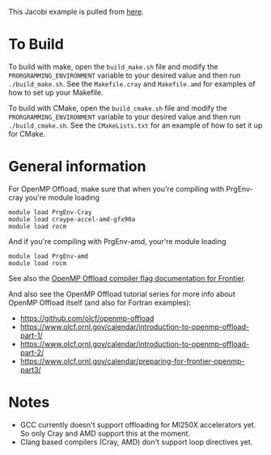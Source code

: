 This Jacobi example is pulled from [here](https://github.com/olcf/openmp-offload/tree/master/C/6-openmp-combined). 

# To Build
To build with make, open the `build_make.sh` file and modify the `PRORGRAMMING_ENVIRONMENT` 
variable to your desired value and then run `./build_make.sh`. See the `Makefile.cray`
and `Makefile.amd` for examples of how to set up your Makefile.

To build with CMake, open the `build_cmake.sh` file and modify the `PRORGRAMMING_ENVIRONMENT` 
variable to your desired value and then run `./build_cmake.sh`. See the `CMakeLists.txt`
for an example of how to set it up for CMake.


# General information
For OpenMP Offload, make sure that when you're compiling with PrgEnv-cray you're module loading

```
module load PrgEnv-Cray
module load craype-accel-amd-gfx90a
module load rocm
```

And if you're compiling with PrgEnv-amd, your're module loading

```
module load PrgEnv-amd
module load rocm
```


See also the [OpenMP Offload compiler flag documentation for Frontier](https://docs.olcf.ornl.gov/systems/frontier_user_guide.html#openmp-gpu-offload).

And also see the OpenMP Offload tutorial series for more info about OpenMP Offload itself
(and also for Fortran examples):

- https://github.com/olcf/openmp-offload
- https://www.olcf.ornl.gov/calendar/introduction-to-openmp-offload-part-1/
- https://www.olcf.ornl.gov/calendar/introduction-to-openmp-offload-part-2/
- https://www.olcf.ornl.gov/calendar/preparing-for-frontier-openmp-part3/

# Notes
- GCC currently doesn't support offloading for MI250X accelerators yet. So only Cray
  and AMD support this at the moment.
- Clang based compilers (Cray, AMD) don't support loop directives yet.
